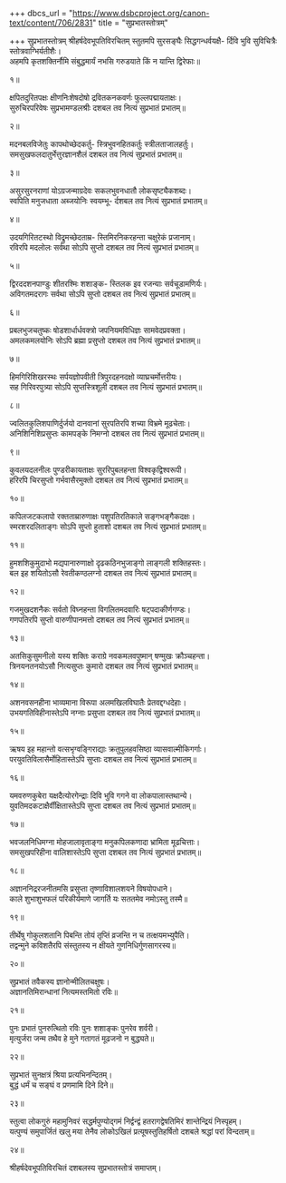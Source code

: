 +++
dbcs_url = "https://www.dsbcproject.org/canon-text/content/706/2831"
title = "सुप्रभातस्तोत्रम्"

+++
सुप्रभातस्तोत्रम्
श्रीहर्षदेवभूपतिविरचितम्
स्तुतमपि सुरसङ्घैः सिद्धगन्धर्वयक्षै-
र्दिवि भुवि सुविचित्रैः स्तोत्रवाग्भिर्यतीशैः।  
अहमपि  कृतशक्तिर्नौमि संबुद्धमार्यं 
नभसि गरुडयाते किं न यान्ति द्विरेफाः॥

१॥

क्षपितदुरितपक्षः क्षीणनिःशेषदोषो
द्रवितकनकवर्णः फुल्लपद्मायताक्षः।  
सुरुचिरपरिवेषः सुप्रभामण्डलश्रीः 
दशबल तव नित्यं सुप्रभातं प्रभातम्॥

२॥

मदनबलविजेतुः कापथोच्छेदकर्तु-
स्त्रिभुवनहितकर्तुः स्त्रीलताजालहर्तुः।  
समसुखफलदातुर्भेत्तुरज्ञानशैलं 
दशबल तव नित्यं सुप्रभातं प्रभातम्॥

३॥

असुरसुरनराणां योऽग्रजन्माग्रदेवः 
सकलभुवनधातौ लोकसृष्ट्यैकशब्दः।  
स्वपिति मनुजधाता अब्जयोनिः स्वयम्भू-
र्दशबल तव नित्यं सुप्रभातं प्रभातम्॥

४॥

उदयगिरितटस्थो विद्रुमच्छेदताम्र-
स्तिमिरनिकरहन्ता चक्षुरेकं प्रजानाम्।  
रविरपि मदलोलः सर्वथा सोऽपि सुप्तो 
दशबल तव नित्यं सुप्रभातं प्रभातम्॥

५॥

द्विरददशनपाण्डुः शीतरश्मिः शशाङ्क-
स्तिलक इव रजन्याः सर्वचूडामणिर्यः।  
अविगतमदरागः सर्वथा सोऽपि सुप्तो 
दशबल तव नित्यं सुप्रभातं प्रभातम्॥

६॥

प्रबलभुजचतुष्कः षोडशार्धार्धवक्त्रो 
जपनियमविधिज्ञः सामवेदप्रवक्ता।  
अमलकमलयोनिः सोऽपि ब्रह्मा प्रसुप्तो 
दशबल तव नित्यं सुप्रभातं प्रभातम्॥

७॥

हिमगिरिशिखरस्थः सर्पयज्ञोपवीती 
त्रिपुरदहनदक्षो व्याघ्रचर्मोत्तरीयः।  
सह गिरिवरपुत्र्या सोऽपि सुप्तस्त्रिशूली 
दशबल तव नित्यं सुप्रभातं प्रभातम्॥

८॥

ज्वलितकुलिशपाणिर्दुर्जयो दानवानां 
सुरपतिरपि शच्या विभ्रमे मूढचेताः।  
अनिशिनिशिप्रसुप्तः कामपङ्के निमग्नो 
दशबल तव नित्यं सुप्रभातं प्रभातम्॥

९॥

कुवलयदलनीलः पुण्डरीकायताक्षः 
सुररिपुबलहन्ता विश्वकृद्विश्वरूपी।  
हरिरपि चिरसुप्तो गर्भवासैरमुक्तो 
दशबल तव नित्यं सुप्रभातं प्रभातम्॥

१०॥

कपिलजटकलापो रक्तताम्रारुणाक्षः 
पशुपतिरतिकाले सङ्गभङ्गैकदक्षः।  
स्मरशरदलिताङ्गः सोऽपि सुप्तो हुताशो 
दशबल तव नित्यं सुप्रभातं प्रभातम्॥

११॥

हुमशशिकुमुदाभो मद्यपानारुणाक्षो 
दृढकठिनभुजाङ्गो लाङ्गली शक्तिहस्तः।  
बल इह शयितोऽसौ रेवतीकण्ठलग्नो 
दशबल तव नित्यं सुप्रभातं प्रभातम्॥

१२॥

गजमुखदशनैकः सर्वतो विघ्नहन्ता 
विगलितमदवारिः षट्पदाकीर्णगण्डः।  
गणपतिरपि सुप्तो वारुणीपानमत्तो 
दशबल तव नित्यं सुप्रभातं प्रभातम्॥

१३॥

अतसिकुसुमनीलो यस्य शक्तिः कराग्रे 
नवकमलवपुष्मान् षण्मुखः क्रौञ्चहन्ता।  
त्रिनयनतनयोऽसौ नित्यसुप्तः कुमारो 
दशबल तव नित्यं सुप्रभातं प्रभातम्॥

१४॥

अशनवसनहीना भाव्यमाना विरूपा 
अलमखिलविघातैः प्रेतवद्दग्धदेहाः।  
उभयगतिविहीनास्तेऽपि नग्नाः प्रसुप्ता 
दशबल तव नित्यं सुप्रभातं प्रभातम्॥

१५॥

ऋषय इह महान्तो वत्सभृग्वङ्गिराद्याः 
क्रतुपुलहवसिष्ठा व्यासवाल्मीकिगर्गाः।  
परयुवतिविलासैर्मोहितास्तेऽपि सुप्ताः 
दशबल तव नित्यं सुप्रभातं प्रभातम्॥

१६॥

यमवरुणकुबेरा यक्षदैत्योरगेन्द्राः 
दिवि भुवि गगने वा लोकपालास्तथान्ये।  
युवतिमदकटाक्षैर्वींक्षितास्तेऽपि सुप्ता 
दशबल तव नित्यं सुप्रभातं प्रभातम्॥

१७॥

भवजलनिधिमग्ना मोहजालावृताङ्गा 
मनुकपिलकणादा भ्रामिता मूढचित्ताः।  
समसुखपरिहीना वालिशास्तेऽपि सुप्ता 
दशबल तव नित्यं सुप्रभातं प्रभातम्॥

१८॥

अज्ञाननिद्ररजनीतमसि प्रसुप्ता 
तृष्णाविशालशयने विषयोपधाने।  
काले शुभाशुभफलं परिकीर्यमाणे 
जागर्ति यः सततमेव नमोऽस्तु तस्मै॥

१९॥

तीर्थेषु गोकुलशतानि पिबन्ति तोयं 
तृप्तिं व्रजन्ति न च तत्क्षयमभ्युपैति।  
तद्वन्मुने कविशतैरपि संस्तुतस्य 
न क्षीयते गुणनिधिर्गुणसागरस्य॥

२०॥

सुप्रभातं तवैकस्य ज्ञानोन्मीलितचक्षुषः।  
अज्ञानतिमिरान्धानां नित्यमस्तमितो रविः॥

२१॥

पुनः प्रभातं पुनरुत्थितो रविः पुनः शशाङ्कः पुनरेव शर्वरी।  
मृत्युर्जरा जन्म तथैव हे मुने गतागतं मूढजनो न बुद्ध्यते॥

२२॥

सुप्रभातं सुनक्षत्रं श्रिया प्रत्यभिनन्दितम्।  
बुद्धं धर्मं च सङ्घं व प्रणमामि दिने दिने॥

२३॥

स्तुत्वा लोकगुरुं महामुनिवरं सद्धर्मपुण्योद्गमं 
निर्द्वन्द्वं हतरागद्वेषतिमिरं शान्तेन्द्रियं निस्पृहम्।  
यत्पुण्यं समुपार्जितं खलु मया तेनैव लोकोऽखिलं 
प्रत्यूषस्तुतिहर्षितो दशबले श्रद्धां परां विन्दताम्॥

२४॥

श्रीहर्षदेवभूपतिविरचितं दशबलस्य सुप्रभातस्तोत्रं समाप्तम्।  
